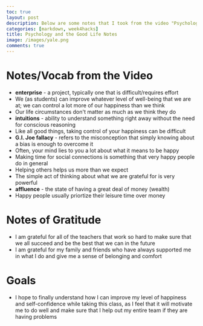 ```yaml
---
toc: true
layout: post
description: Below are some notes that I took from the video "Psychology and the Good Life" as well as some things I took away from watching it.
categories: [markdown, week4hacks]
title: Psychology and the Good Life Notes
image: /images/yale.png
comments: true
---
```


# Notes/Vocab from the Video

- **enterprise** - a project, typically one that is difficult/requires effort
- We (as students) can improve whatever level of well-being that we are at; we can control a lot more of our happiness than we think
- Our life circumstances don't matter as much as we think they do
- **intuitions** - ability to understand something right away without the need for conscious reasoning
- Like all good things, taking control of your happiness can be difficult
- **G.I. Joe fallacy** - refers to the misconception that simply knowing about a bias is enough to overcome it
- Often, your mind lies to you a lot about what it means to be happy
- Making time for social connections is something that very happy people do in general
- Helping others helps us more than we expect
- The simple act of thinking about what we are grateful for is very powerful
- **affluence** - the state of having a great deal of money (wealth)
- Happy people usually priortize their leisure time over money

# Notes of Gratitude
- I am grateful for all of the teachers that work so hard to make sure that we all succeed and be the best that we can in the future
- I am grateful for my family and friends who have always supported me in what I do and give me a sense of belonging and comfort

# Goals
- I hope to finally understand how I can improve my level of happiness and self-confidence while taking this class, as I feel that it will motivate me to do well and make sure that I help out my entire team if they are having problems